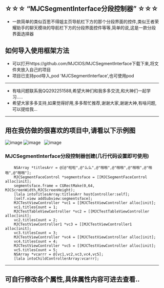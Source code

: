 ## ☆☆☆ “MJCSegmentInterface分段控制器” ☆☆☆
* 一款简单的类似百思不得姐主页导航栏下方的那个分段界面的控件,类似王者荣耀助手的聊天模块的导航栏下方的分段界面控件等等,简单的说,这是一款分段界面选择器

## 如何导入使用框架方法
* 可以打开https://github.com/MJCIOS/MJCSegmentInterface下载下来,将文件夹放入自己的项目
* 项目已支持pod导入,pod 'MJCSegmentInterface',也可使用pod

---------------------------------------------------------------------------------------------------------------
* 有啥问题联系我QQ292251588,希望大神们和我多多交流,和大神们一起学习.....
* 希望大家多多支持,如果觉得好用,多多帮忙推荐,谢谢大家,谢谢大神,有啥问题,可以提给我...

---------------------------------------------------------------------------------------------------------------

## 用在我仿做的很喜欢的项目中,请看以下示例图

![image](https://github.com/MJCIOS/MJCSegmentInterface/raw/master/MJCSegmentInterface/MJCSegmentInterface/xiangmu2.gif)
![image](https://github.com/MJCIOS/MJCSegmentInterface/raw/master/MJCSegmentInterface/MJCSegmentInterface/xiangmu2.1.gif)   
![image](https://github.com/MJCIOS/MJCSegmentInterface/raw/master/MJCSegmentInterface/MJCSegmentInterface/xiangmu3.gif)

### MJCSegmentInterface分段控制器创建(几行代码设置即可使用)
    
        NSArray *titlesArr = @[@"啦啦",@"么么",@"啪啪",@"啪啪",@"啪啪",@"啪啪",@"啪啪"];
        MJCSegmentFaceControl *segmentsface = [[MJCSegmentFaceControl alloc]init];
        segmentsface.frame = CGRectMake(0,64, MJCScreenWidth,MJCScreenHeight);
        [lala intoTitlesArray:titlesArr hostController:self];
        [self.view addSubview:segmentsface];
        MJCTestViewController *vc1 = [[MJCTestViewController alloc]init];
        vc1.titlesCount = 1;
        MJCTestTableViewController *vc2 = [[MJCTestTableViewController alloc]init];
        vc2.titlesCount = 2;
        MJCTestViewController1 *vc3 = [[MJCTestViewController1 alloc]init];
        vc3.titlesCount = 3;
        MJCTestViewController *vc4 = [[MJCTestViewController alloc]init];
        vc4.titlesCount = 4;
        MJCTestViewController *vc5 = [[MJCTestViewController alloc]init];
        vc5.titlesCount = 5;
        NSArray *vcarrr = @[vc1,vc2,vc3,vc4,vc5];
        [lala intoChildControllerArray:vcarrr];

        
---------------------------------------------------------------------------------------------------------------
        
## 可自行修改各个属性,具体属性内容可进去查看..
